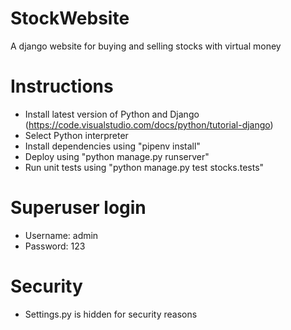 # StockWebsite
A django website for buying and selling stocks with virtual money

# Instructions
- Install latest version of Python and Django (https://code.visualstudio.com/docs/python/tutorial-django)
- Select Python interpreter
- Install dependencies using "pipenv install"
- Deploy using "python manage.py runserver"
- Run unit tests using "python manage.py test stocks.tests"

# Superuser login
- Username: admin
- Password: 123

# Security
- Settings.py is hidden for security reasons
